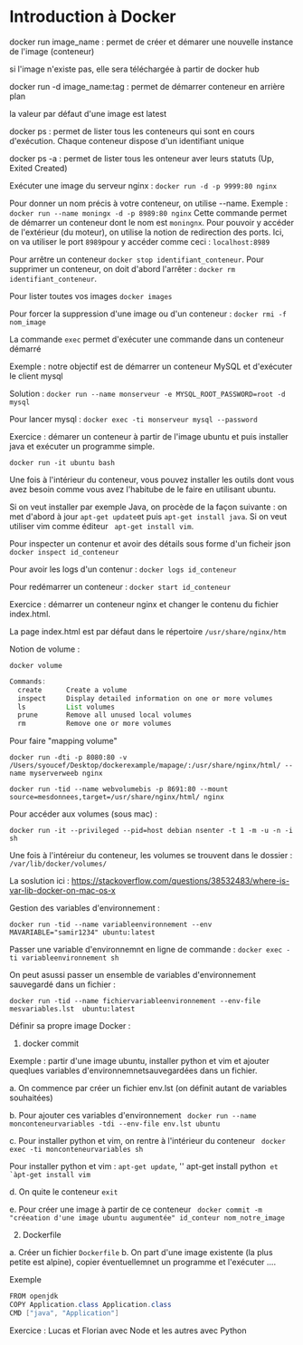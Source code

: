 # Introduction à Docker


docker run image_name : permet de créer et démarer une nouvelle instance de l'image (conteneur)

si l'image n'existe pas, elle sera téléchargée à partir de docker hub

docker run -d image_name:tag : permet de démarrer conteneur en arrière plan 

la valeur par défaut d'une image est latest

docker ps : permet de lister tous les conteneurs qui sont en cours d'exécution. Chaque conteneur dispose d'un identifiant unique 

docker ps -a : permet de lister tous les onteneur aver leurs statuts (Up, Exited Created) 

Exécuter une image du serveur nginx : ``docker run -d -p 9999:80 nginx``

Pour donner un nom précis à votre conteneur, on utilise --name. Exemple : ``docker run --name moningx -d -p 8989:80 nginx`` Cette commande permet de démarrer un conteneur dont le nom est ``moningnx``. Pour pouvoir y accéder de l'extérieur (du moteur), on utilise la notion de redirection des ports. Ici, on va utiliser le port  ``8989``pour y accéder comme ceci : ``localhost:8989`` 


Pour arrêtre un conteneur ``docker stop identifiant_conteneur``. Pour supprimer un conteneur, on doit d'abord l'arrêter : ``docker rm identifiant_conteneur``. 

Pour lister toutes vos images ``docker images``


Pour forcer la suppression d'une image ou d'un conteneur : ``docker rmi -f nom_image``


La commande ``exec`` permet d'exécuter une commande dans un conteneur démarré

Exemple : notre objectif est de démarrer un conteneur MySQL et d'exécuter le client mysql

Solution : ``docker run --name monserveur -e MYSQL_ROOT_PASSWORD=root -d mysql``

Pour lancer mysql : ``docker exec -ti monserveur mysql --password``


Exercice : démarer un conteneur à partir de l'image ubuntu et puis installer java et exécuter un programme simple. 
 
 
 ``docker run -it ubuntu bash``  
 
 Une fois à l'intérieur du conteneur, vous pouvez  installer les outils dont vous avez besoin comme vous avez l'habitube de le faire en utilisant ubuntu. 

Si on veut installer par exemple Java, on procède de la façon suivante : on met d'abord à jour ``apt-get update``et puis ``apt-get install java``. Si on veut utiliser vim comme éditeur `` apt-get install vim``.  
  
  
Pour inspecter un contenur et avoir des détails sous forme d'un ficheir json ``docker inspect id_conteneur`` 

Pour avoir les logs d'un contenur : ``docker logs id_conteneur`` 

Pour redémarrer un conteneur : ``docker start id_conteneur`` 

Exercice : démarrer un conteneur nginx et changer le contenu du fichier index.html. 

La page index.html est par défaut dans le répertoire ``/usr/share/nginx/htm ``  

Notion de volume :


``docker volume``

```java 
Commands:
  create      Create a volume
  inspect     Display detailed information on one or more volumes
  ls          List volumes
  prune       Remove all unused local volumes
  rm          Remove one or more volumes
```



Pour faire "mapping volume" 


``docker run -dti -p 8080:80 -v /Users/syoucef/Desktop/dockerexample/mapage/:/usr/share/nginx/html/ --name myserverweeb nginx``

``docker run -tid --name webvolumebis -p 8691:80 --mount source=mesdonnees,target=/usr/share/nginx/html/ nginx`` 


Pour accéder aux volumes (sous mac) : 

`` docker run -it --privileged --pid=host debian nsenter -t 1 -m -u -n -i sh ``

Une fois à l'intéreiur du conteneur, les volumes se trouvent dans le dossier :  ``/var/lib/docker/volumes/``


La soslution ici : https://stackoverflow.com/questions/38532483/where-is-var-lib-docker-on-mac-os-x


Gestion des variables d'environnement : 

``docker run -tid --name variableenvironnement --env MAVARIABLE="samir1234" ubuntu:latest ``

 Passer une variable d'environnemnt en ligne de commande : ``docker exec -ti variableenvironnement sh``
 
 
 On peut asussi passer un ensemble de variables d'environnement sauvegardé dans un fichier : 
 
 
 ``docker run -tid --name fichiervariableenvironnement --env-file mesvariables.lst  ubuntu:latest ``
 
 
 
 Définir sa propre image Docker :
 
 1. docker commit 
 
 Exemple : partir d'une image ubuntu, installer python et vim et ajouter queqlues variables d'environnemnetsauvegardées dans un fichier. 
 
 a. On commence par créer un fichier env.lst (on définit autant de variables souhaitées)
 
 b. Pour ajouter ces variables d'environnement `` docker run --name monconteneurvariables -tdi --env-file env.lst ubuntu``
 
 c. Pour installer python et vim, on rentre à l'intérieur du conteneur `` docker exec -ti monconteneurvariables sh``
 
 Pour installer python et vim : ``apt-get update``, '' apt-get install python`` et  `àpt-get install vim``
 
 d. On quite le conteneur ``exit``
 
 e. Pour créer une image à partir de ce conteneur `` docker commit -m "créeation d'une image ubuntu augumentée" id_conteur nom_notre_image``



 2. Dockerfile 

 a. Créer un fichier ``Dockerfile``
 b. On part d'une image existente (la plus petite est alpine), copier éventuellemnet un programme et l'exécuter ....
  
  Exemple
  
  
  ```java 
  FROM openjdk
  COPY Application.class Application.class
  CMD ["java", "Application"]
  ```
 
 Exercice : Lucas et Florian avec Node et les autres avec Python 
